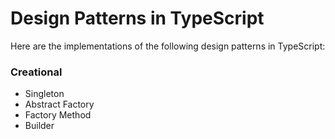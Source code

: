# Design Patterns in TypeScript #

Here are the implementations of the following design patterns in TypeScript:

### Creational ###

* Singleton
* Abstract Factory
* Factory Method
* Builder
